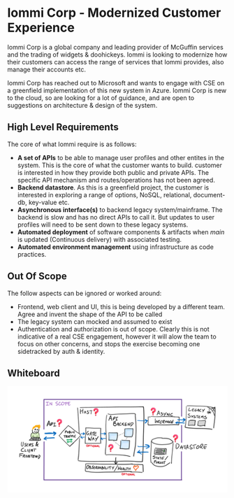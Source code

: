 # Iommi Corp - Modernized Customer Experience

Iommi Corp is a global company and leading provider of McGuffin services and the trading of widgets & doohickeys. Iommi is looking to modernize how their customers can access the range of services that Iommi provides, also manage their accounts etc.

Iommi Corp has reached out to Microsoft and wants to engage with CSE on a greenfield implementation of this new system in Azure. Iommi Corp is new to the cloud, so are looking for a lot of guidance, and are open to suggestions on architecture & design of the system. 

## High Level Requirements

The core of what Iommi require is as follows:

- **A set of APIs** to be able to manage user profiles and other entites in the system. This is the core of what the customer wants to build. customer is interested in how they provide both public and private APIs. The specific API mechanism and routes/operations has not been agreed.
- **Backend datastore**. As this is a greenfield project, the customer is interested in exploring a range of options, NoSQL, relational, document-db, key-value etc.
- **Asynchronous interface(s)** to backend legacy system/mainframe. The backend is slow and has no direct APIs to call it. But updates to user profiles will need to be sent down to these legacy systems.
- **Automated deployment** of software components & artifacts when *main* is updated (Continuous delivery) with associated testing.
- **Automated environment management** using infrastructure as code practices.

## Out Of Scope

The follow aspects can be ignored or worked around:

- Frontend, web client and UI, this is being developed by a different team. Agree and invent the shape of the API to be called
- The legacy system can mocked and assumed to exist
- Authentication and authorization is out of scope. Clearly this is not indicative of a real CSE engagement, however it will alow the team to focus on other concerns, and stops the exercise becoming one sidetracked by auth & identity.

## Whiteboard

![](whiteboard.png)